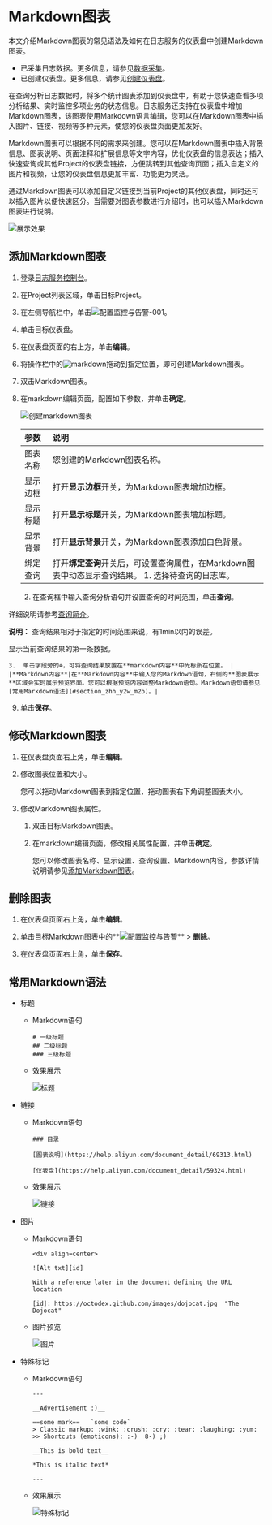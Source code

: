# Markdown图表

本文介绍Markdown图表的常见语法及如何在日志服务的仪表盘中创建Markdown图表。

-   已采集日志数据。更多信息，请参见[数据采集](/cn.zh-CN/数据采集/采集方式.md)。
-   已创建仪表盘。更多信息，请参见[创建仪表盘](/cn.zh-CN/可视化与告警/仪表盘/创建仪表盘.md)。

在查询分析日志数据时，将多个统计图表添加到仪表盘中，有助于您快速查看多项分析结果、实时监控多项业务的状态信息。日志服务还支持在仪表盘中增加Markdown图表，该图表使用Markdown语言编辑，您可以在Markdown图表中插入图片、链接、视频等多种元素，使您的仪表盘页面更加友好。

Markdown图表可以根据不同的需求来创建。您可以在Markdown图表中插入背景信息、图表说明、页面注释和扩展信息等文字内容，优化仪表盘的信息表达；插入快速查询或其他Project的仪表盘链接，方便跳转到其他查询页面；插入自定义的图片和视频，让您的仪表盘信息更加丰富、功能更为灵活。

通过Markdown图表可以添加自定义链接到当前Project的其他仪表盘，同时还可以插入图片以便快速区分。当需要对图表参数进行介绍时，也可以插入Markdown图表进行说明。

![展示效果](https://static-aliyun-doc.oss-accelerate.aliyuncs.com/assets/img/zh-CN/7622966951/p7247.png)

## 添加Markdown图表

1.  登录[日志服务控制台](https://sls.console.aliyun.com)。

2.  在Project列表区域，单击目标Project。

3.  在左侧导航栏中，单击![配置监控与告警-001](https://static-aliyun-doc.oss-accelerate.aliyuncs.com/assets/img/zh-CN/2453749951/p104975.png)。

4.  单击目标仪表盘。

5.  在仪表盘页面的右上方，单击**编辑**。

6.  将操作栏中的![markdown](https://static-aliyun-doc.oss-accelerate.aliyuncs.com/assets/img/zh-CN/7616317951/p36999.png)拖动到指定位置，即可创建Markdown图表。

7.  双击Markdown图表。

8.  在markdown编辑页面，配置如下参数，并单击**确定**。

    ![创建markdown图表](https://static-aliyun-doc.oss-accelerate.aliyuncs.com/assets/img/zh-CN/7622966951/p32307.png)

    |参数|说明|
    |:-|:-|
    |图表名称|您创建的Markdown图表名称。|
    |显示边框|打开**显示边框**开关，为Markdown图表增加边框。|
    |显示标题|打开**显示标题**开关，为Markdown图表增加标题。|
    |显示背景|打开**显示背景**开关，为Markdown图表添加白色背景。|
    |绑定查询|打开**绑定查询**开关后，可设置查询属性，在Markdown图表中动态显示查询结果。     1.  选择待查询的日志库。
    2.  在查询框中输入查询分析语句并设置查询的时间范围，单击**查询**。

详细说明请参考[查询简介](/cn.zh-CN/查询与分析/查询简介.md)。

**说明：** 查询结果相对于指定的时间范围来说，有1min以内的误差。

显示当前查询结果的第一条数据。

    3.  单击字段旁的⊕，可将查询结果放置在**markdown内容**中光标所在位置。 |
    |**Markdown内容**|在**Markdown内容**中输入您的Markdown语句，右侧的**图表展示**区域会实时展示预览界面。您可以根据预览内容调整Markdown语句。Markdown语句请参见[常用Markdown语法](#section_zhh_y2w_m2b)。|

9.  单击**保存**。


## 修改Markdown图表

1.  在仪表盘页面右上角，单击**编辑**。

2.  修改图表位置和大小。

    您可以拖动Markdown图表到指定位置，拖动图表右下角调整图表大小。

3.  修改Markdown图表属性。

    1.  双击目标Markdown图表。

    2.  在markdown编辑页面，修改相关属性配置，并单击**确定**。

        您可以修改图表名称、显示设置、查询设置、Markdown内容，参数详情说明请参见[添加Markdown图表](#section_wg3_1tv_m2b)。


## 删除图表

1.  在仪表盘页面右上角，单击**编辑**。

2.  单击目标Markdown图表中的**![配置监控与告警](https://static-aliyun-doc.oss-accelerate.aliyuncs.com/assets/img/zh-CN/2453749951/p104976.png)** \> **删除**。

3.  在仪表盘页面右上角，单击**保存**。


## 常用Markdown语法

-   标题
    -   Markdown语句

        ```
        # 一级标题
        ## 二级标题
        ### 三级标题
        ```

    -   效果展示

        ![标题](https://static-aliyun-doc.oss-accelerate.aliyuncs.com/assets/img/zh-CN/7622966951/p7249.png)

-   链接
    -   Markdown语句

        ```
        ### 目录
        
        [图表说明](https://help.aliyun.com/document_detail/69313.html)
        
        [仪表盘](https://help.aliyun.com/document_detail/59324.html)
        ```

    -   效果展示

        ![链接](https://static-aliyun-doc.oss-accelerate.aliyuncs.com/assets/img/zh-CN/7616317951/p7250.png)

-   图片
    -   Markdown语句

        ```
        <div align=center>
        
        ![Alt txt][id]
        
        With a reference later in the document defining the URL location
        
        [id]: https://octodex.github.com/images/dojocat.jpg  "The Dojocat"
        ```

    -   图片预览

        ![图片](https://static-aliyun-doc.oss-accelerate.aliyuncs.com/assets/img/zh-CN/7622966951/p7251.png)

-   特殊标记
    -   Markdown语句

        ```
        ---
        
        __Advertisement :)__
        
        ==some mark==   `some code`
        > Classic markup: :wink: :crush: :cry: :tear: :laughing: :yum:
        >> Shortcuts (emoticons): :-)  8-) ;)
        
        __This is bold text__
        
        *This is italic text*
        
        ---
        ```

    -   效果展示

        ![特殊标记](https://static-aliyun-doc.oss-accelerate.aliyuncs.com/assets/img/zh-CN/7622966951/p7252.png)


